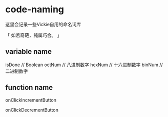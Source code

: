 # code-naming
这里会记录一些Vickie自用的命名词库

「 如若奇葩，纯属巧合。 」

## variable name
isDone // Boolean
octNum // 八进制数字
hexNum // 十六进制数字
binNum // 二进制数字

## function name

onClickIncrementButton

onClickDecrementButton
